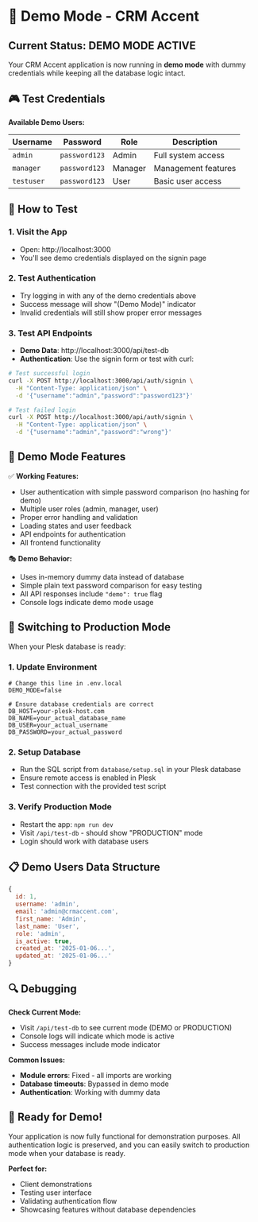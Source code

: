 # 🎯 Demo Mode - CRM Accent

## Current Status: DEMO MODE ACTIVE

Your CRM Accent application is now running in **demo mode** with dummy credentials while keeping all the database logic intact.

## 🎮 Test Credentials

**Available Demo Users:**

| Username | Password | Role | Description |
|----------|----------|------|-------------|
| `admin` | `password123` | Admin | Full system access |
| `manager` | `password123` | Manager | Management features |
| `testuser` | `password123` | User | Basic user access |

## 🧪 How to Test

### 1. **Visit the App**
- Open: http://localhost:3000
- You'll see demo credentials displayed on the signin page

### 2. **Test Authentication**
- Try logging in with any of the demo credentials above
- Success message will show "(Demo Mode)" indicator
- Invalid credentials will still show proper error messages

### 3. **Test API Endpoints**
- **Demo Data**: http://localhost:3000/api/test-db
- **Authentication**: Use the signin form or test with curl:

```bash
# Test successful login
curl -X POST http://localhost:3000/api/auth/signin \
  -H "Content-Type: application/json" \
  -d '{"username":"admin","password":"password123"}'

# Test failed login
curl -X POST http://localhost:3000/api/auth/signin \
  -H "Content-Type: application/json" \
  -d '{"username":"admin","password":"wrong"}'
```

## 🔧 Demo Mode Features

✅ **Working Features:**
- User authentication with simple password comparison (no hashing for demo)
- Multiple user roles (admin, manager, user)
- Proper error handling and validation
- Loading states and user feedback
- API endpoints for authentication
- All frontend functionality

🎭 **Demo Behavior:**
- Uses in-memory dummy data instead of database
- Simple plain text password comparison for easy testing
- All API responses include `"demo": true` flag
- Console logs indicate demo mode usage

## 🚀 Switching to Production Mode

When your Plesk database is ready:

### 1. **Update Environment**
```env
# Change this line in .env.local
DEMO_MODE=false

# Ensure database credentials are correct
DB_HOST=your-plesk-host.com
DB_NAME=your_actual_database_name
DB_USER=your_actual_username
DB_PASSWORD=your_actual_password
```

### 2. **Setup Database**
- Run the SQL script from `database/setup.sql` in your Plesk database
- Ensure remote access is enabled in Plesk
- Test connection with the provided test script

### 3. **Verify Production Mode**
- Restart the app: `npm run dev`
- Visit `/api/test-db` - should show "PRODUCTION" mode
- Login should work with database users

## 📋 Demo Users Data Structure

```javascript
{
  id: 1,
  username: 'admin',
  email: 'admin@crmaccent.com',
  first_name: 'Admin',
  last_name: 'User',
  role: 'admin',
  is_active: true,
  created_at: '2025-01-06...',
  updated_at: '2025-01-06...'
}
```

## 🔍 Debugging

**Check Current Mode:**
- Visit `/api/test-db` to see current mode (DEMO or PRODUCTION)
- Console logs will indicate which mode is active
- Success messages include mode indicator

**Common Issues:**
- **Module errors**: Fixed - all imports are working
- **Database timeouts**: Bypassed in demo mode
- **Authentication**: Working with dummy data

## 🎉 Ready for Demo!

Your application is now fully functional for demonstration purposes. All authentication logic is preserved, and you can easily switch to production mode when your database is ready.

**Perfect for:**
- Client demonstrations
- Testing user interface
- Validating authentication flow
- Showcasing features without database dependencies
